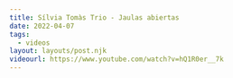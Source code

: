 ```yaml
---
title: Sílvia Tomàs Trio - Jaulas abiertas
date: 2022-04-07
tags:
  - videos
layout: layouts/post.njk
videourl: https://www.youtube.com/watch?v=hQ1R0er__7k
---
```

